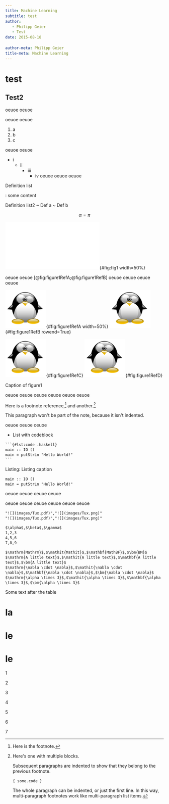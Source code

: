 ```yaml
---
title: Machine Learning 
subtitle: test
author: 
   - Philipp Geier 
   - Test
date: 2015-08-18

author-meta: Philipp Geier
title-meta: Machine Learning
---
```



# test

## Test2

oeuoe
oeuoe

oeuoe
oeuoe

   1. a
   2. b
   3. c
   
oeuoe
oeuoe

   * i
      + ii
    	 - iii 
    	    * iv
oeuoe
oeuoe
oeuoe

Definition list

: some content


Definition list2
  ~ Def a
  ~ Def b

$$
\alpha = \pi
$$

![](images/Tux.pdf){#fig:fig1 width=50%}

oeuoe
oeuoe
[@fig:figure1RefA;@fig:figure1RefB]
oeuoe
oeuoe
oeuoe
oeuoe


<div id="fig:figure1Ref" style="align: center">

![subfigure1 1 caption](images/Tux_small.png "fig:"){#fig:figure1RefA width=50%}
![subfigure1 2 caption](images/Tux_small.png "fig:"){#fig:figure1RefB rowend=True}

![subfigure1 3 caption](images/Tux_small.png "fig:"){#fig:figure1RefC}
![subfigure1 3 caption](images/Tux_small.png "fig:"){#fig:figure1RefD}

Caption of figure1
</div>

oeuoe
oeuoe
oeuoe
oeuoe
oeuoe
oeuoe

Here is a footnote reference,[^1] and another.[^longnote]

[^1]: Here is the footnote.

[^longnote]: Here's one with multiple blocks.

    Subsequent paragraphs are indented to show that they
    belong to the previous footnote.
    
        { some.code }
            
    The whole paragraph can be indented, or just the first
    line.  In this way, multi-paragraph footnotes work like
    multi-paragraph list items.
                        
This paragraph won't be part of the note, because it
isn't indented.

oeuoe
oeuoe
oeuoe

   * List with codeblock

    ```{#lst:code .haskell}
    main :: IO ()
    main = putStrLn "Hello World!"
    ```
    
    
Listing: Listing caption

```{#lst:code .haskell}
main :: IO ()
main = putStrLn "Hello World!"
```

oeuoe
oeuoe
oeuoe
oeuoe
<!-- \marginnote{Test 2} -->
oeuoe
oeuoe
oeuoe
oeuoe
oeuoe
oeuoe


```` {.table #my-id type="multiline" inlinemarkdown="yes" aligns="RL" caption="2x2 images in a table" header="no"}
"![](images/Tux.pdf)","![](images/Tux.png)"
"![](images/Tux.pdf)","![](images/Tux.png)"
```` 

```` {.table type="multiline" aligns="RCL" caption="a table" header="yes"}
$\alpha$,$\beta$,$\gamma$
1,2,3
4,5,6
7,8,9
```` 

```` {.table type="multiline" aligns="C" caption="a table" header="yes"}
$\mathrm{Mathrm}$,$\mathit{Mathit}$,$\mathbf{MathBF}$,$\bm{BM}$
$\mathrm{A little text}$,$\mathit{A little text}$,$\mathbf{A little text}$,$\bm{A little text}$
$\mathrm{\nabla \cdot \nabla}$,$\mathit{\nabla \cdot \nabla}$,$\mathbf{\nabla \cdot \nabla}$,$\bm{\nabla \cdot \nabla}$
$\mathrm{\alpha \times 3}$,$\mathit{\alpha \times 3}$,$\mathbf{\alpha \times 3}$,$\bm{\alpha \times 3}$
```` 


Some text after the table

# la

# le 

# le

1

2

3

4

5

6

7


